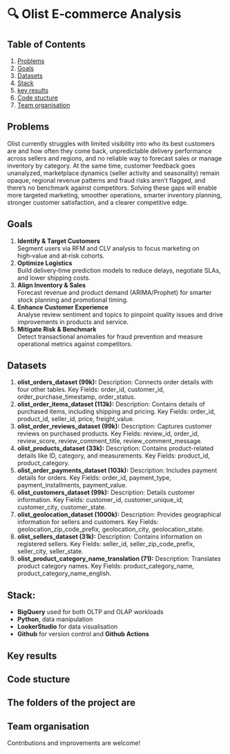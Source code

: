 # 🔍 Olist E‑commerce Analysis  

## Table of Contents
1. [Problems](#problems)  
2. [Goals](#goals)  
3. [Datasets](#datasets)  
4. [Stack](#stack)  
5. [key results](#key--results)  
6. [Code stucture](#code--stucture)  
7. [Team organisation](#team--organisation)

## Problems
Olist currently struggles with limited visibility into who its best customers are and how often they come back, unpredictable delivery performance across sellers and regions, and no reliable way to forecast sales or manage inventory by category. At the same time, customer feedback goes unanalyzed, marketplace dynamics (seller activity and seasonality) remain opaque, regional revenue patterns and fraud risks aren’t flagged, and there’s no benchmark against competitors. Solving these gaps will enable more targeted marketing, smoother operations, smarter inventory planning, stronger customer satisfaction, and a clearer competitive edge.

## Goals
1. **Identify & Target Customers**  
   Segment users via RFM and CLV analysis to focus marketing on high‑value and at‑risk cohorts.
2. **Optimize Logistics**  
   Build delivery‑time prediction models to reduce delays, negotiate SLAs, and lower shipping costs.
3. **Align Inventory & Sales**  
   Forecast revenue and product demand (ARIMA/Prophet) for smarter stock planning and promotional timing.
4. **Enhance Customer Experience**  
   Analyse review sentiment and topics to pinpoint quality issues and drive improvements in products and service.
5. **Mitigate Risk & Benchmark**  
   Detect transactional anomalies for fraud prevention and measure operational metrics against competitors.  

## Datasets
1. **olist_orders_dataset (99k):**
   Description: Connects order details with four other tables.
   Key Fields: order_id, customer_id, order_purchase_timestamp, order_status.
2. **olist_order_items_dataset (113k):**
   Description: Contains details of purchased items, including shipping and pricing.
   Key Fields: order_id, product_id, seller_id, price, freight_value.
3. **olist_order_reviews_dataset (99k):**
   Description: Captures customer reviews on purchased products.
   Key Fields: review_id, order_id, review_score, review_comment_title, review_comment_message.
4. **olist_products_dataset (33k):**
   Description: Contains product-related details like ID, category, and measurements.
   Key Fields: product_id, product_category.
5. **olist_order_payments_dataset (103k):**
   Description: Includes payment details for orders.
   Key Fields: order_id, payment_type, payment_installments, payment_value.
6. **olist_customers_dataset (99k):**
   Description: Details customer information.
   Key Fields: customer_id, customer_unique_id, customer_city, customer_state.
7. **olist_geolocation_dataset (1000k):**
   Description: Provides geographical information for sellers and customers.
   Key Fields: geolocation_zip_code_prefix, geolocation_city, geolocation_state.
8. **olist_sellers_dataset (31k):**
   Description: Contains information on registered sellers.
   Key Fields: seller_id, seller_zip_code_prefix, seller_city, seller_state.
9. **olist_product_category_name_translation (71):**
   Description: Translates product category names.
   Key Fields: product_category_name, product_category_name_english.

## Stack:
- **BigQuery** used for both OLTP and OLAP workloads
- **Python**, data manipulation
- **LookerStudio** for data visualisation
- **Github** for version control and **Github Actions** 

## Key results

## Code stucture
The folders of the project are
- 

## Team organisation
Contributions and improvements are welcome! 

